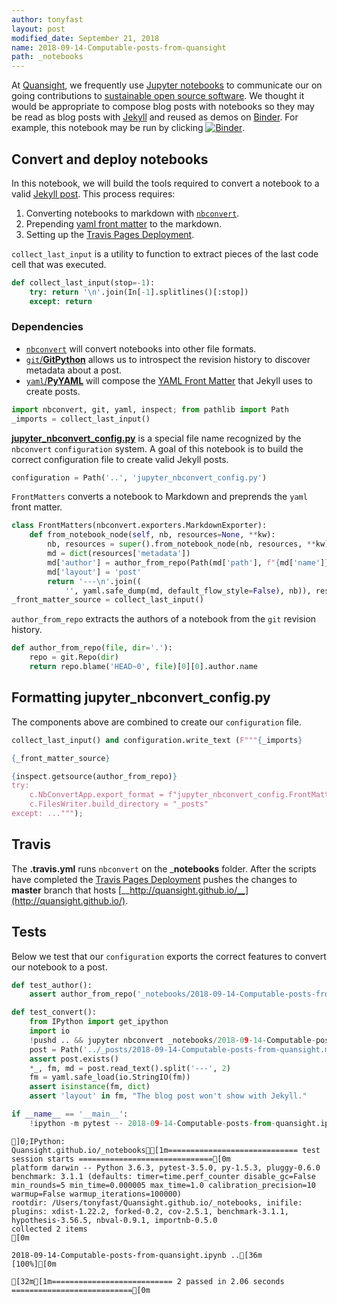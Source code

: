```yaml
---
author: tonyfast
layout: post
modified_date: September 21, 2018
name: 2018-09-14-Computable-posts-from-quansight
path: _notebooks
---
```


At [Quansight](https://www.quansight.com/), we frequently use [Jupyter notebooks](jupyter.org) to communicate our on going contributions to [sustainable open source software](https://www.quansight.com/sos-partnership).  We thought it would be appropriate to compose blog posts with notebooks so they may be read as blog posts with [Jekyll](https://jekyllrb.com) and reused as demos on [Binder](https://mybinder.org/).  For example, this notebook may be run by clicking [![Binder](https://mybinder.org/badge.svg)](https://mybinder.org/v2/gh/Quansight/Quansight.github.io/master?filepath=_notebooks%2F2018-09-14-Computable-posts-from-quansight.ipynb).

## Convert and deploy notebooks

In this notebook, we will build the tools required to convert a notebook to a valid [Jekyll post](https://jekyllrb.com/docs/posts/).  This process requires:
    
1. Converting notebooks to markdown with [`nbconvert`](http://nbconvert.readthedocs.io/).
2. Prepending [yaml front matter](https://jekyllrb.com/docs/front-matter/) to the markdown.
3. Setting up the [Travis Pages Deployment](https://docs.travis-ci.com/user/deployment/pages/).

`collect_last_input` is a utility to function to extract pieces of the last code cell that was executed.


```python
def collect_last_input(stop=-1):
    try: return '\n'.join(In[-1].splitlines()[:stop])
    except: return 
```

### Dependencies

* [`nbconvert`](http://nbconvert.readthedocs.io/) will convert notebooks into other file formats.
* [`git`/__GitPython__](https://gitpython.readthedocs.io/en/stable/) allows us to introspect the revision history to discover metadata about a post.
* [`yaml`/__PyYAML__](https://pyyaml.org/) will compose the [YAML Front Matter](https://jekyllrb.com/docs/front-matter/) that Jekyll uses to create posts.


```python
import nbconvert, git, yaml, inspect; from pathlib import Path
_imports = collect_last_input()
```

[__jupyter_nbconvert_config.py__](https://nbconvert.readthedocs.io/en/latest/config_options.html) is a special file name recognized by the `nbconvert` `configuration` system.  A goal of this notebook is to build the correct configuration file to create valid Jekyll posts.


```python
configuration = Path('..', 'jupyter_nbconvert_config.py')
```

`FrontMatters` converts a notebook to Markdown and preprends the `yaml` front matter.


```python
class FrontMatters(nbconvert.exporters.MarkdownExporter):
    def from_notebook_node(self, nb, resources=None, **kw):
        nb, resources = super().from_notebook_node(nb, resources, **kw)
        md = dict(resources['metadata'])
        md['author'] = author_from_repo(Path(md['path'], f"{md['name']}.ipynb"))
        md['layout'] = 'post'
        return '---\n'.join((
            '', yaml.safe_dump(md, default_flow_style=False), nb)), resources
_front_matter_source = collect_last_input()
```

`author_from_repo` extracts the authors of a notebook from the `git` revision history.


```python
def author_from_repo(file, dir='.'):
    repo = git.Repo(dir)
    return repo.blame('HEAD~0', file)[0][0].author.name
```

## Formatting __jupyter_nbconvert_config.py__

The components above are combined to create our `configuration` file.


```python
collect_last_input() and configuration.write_text (F"""{_imports}

{_front_matter_source}

{inspect.getsource(author_from_repo)}
try:
    c.NbConvertApp.export_format = f"jupyter_nbconvert_config.FrontMatters"
    c.FilesWriter.build_directory = "_posts"
except: ...""");
```

## Travis

The __.travis.yml__ runs `nbconvert` on the ___notebooks__ folder.  After the scripts have completed the [Travis Pages Deployment](https://docs.travis-ci.com/user/deployment/pages/) pushes the changes to __master__ branch that hosts [__http://quansight.github.io/__](http://quansight.github.io/).

## Tests

Below we test that our `configuration` exports the correct features to convert our notebook to a post.


```python
def test_author():
    assert author_from_repo('_notebooks/2018-09-14-Computable-posts-from-quansight.ipynb', dir='..') in ('Tony Fast', 'tonyfast')

def test_convert():
    from IPython import get_ipython
    import io
    !pushd .. && jupyter nbconvert _notebooks/2018-09-14-Computable-posts-from-quansight.ipynb
    post = Path('../_posts/2018-09-14-Computable-posts-from-quansight.md')
    assert post.exists()
    *_, fm, md = post.read_text().split('---', 2)
    fm = yaml.safe_load(io.StringIO(fm))
    assert isinstance(fm, dict)
    assert 'layout' in fm, "The blog post won't show with Jekyll."

if __name__ == '__main__':
    !ipython -m pytest -- 2018-09-14-Computable-posts-from-quansight.ipynb
```

    ]0;IPython: Quansight.github.io/_notebooks[1m============================= test session starts ==============================[0m
    platform darwin -- Python 3.6.3, pytest-3.5.0, py-1.5.3, pluggy-0.6.0
    benchmark: 3.1.1 (defaults: timer=time.perf_counter disable_gc=False min_rounds=5 min_time=0.000005 max_time=1.0 calibration_precision=10 warmup=False warmup_iterations=100000)
    rootdir: /Users/tonyfast/Quansight.github.io/_notebooks, inifile:
    plugins: xdist-1.22.2, forked-0.2, cov-2.5.1, benchmark-3.1.1, hypothesis-3.56.5, nbval-0.9.1, importnb-0.5.0
    collected 2 items                                                              [0m
    
    2018-09-14-Computable-posts-from-quansight.ipynb ..[36m                      [100%][0m
    
    [32m[1m=========================== 2 passed in 2.06 seconds ===========================[0m

